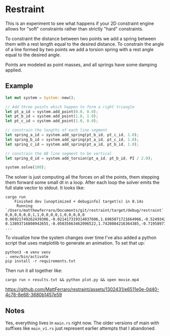 # Restraint

This is an experiment to see what happens if your 2D constraint engine allows for "soft" constraints rather than strictly "hard" constraints.

To constraint the distance between two points we add a spring between them with a rest length equal to the desired distance. To constrain the angle of a line formed by two points we add a torsion spring with a rest angle equal to the desired angle.

Points are modeled as point masses, and all springs have some damping applied.

## Example
```rust
let mut system = System::new();

// Add three points which happen to form a right triangle
let pt_a_id = system.add_point(0.0, 0.0);
let pt_b_id = system.add_point(1.0, 1.0);
let pt_c_id = system.add_point(1.0, 0.0);

// constrain the lengths of each line segment
let spring_a_id = system.add_spring(pt_b_id, pt_c_id, 1.0);
let spring_b_id = system.add_spring(pt_a_id, pt_c_id, 1.0);
let spring_c_id = system.add_spring(pt_a_id, pt_b_id, 1.0);

// constrain the AB line segment to be vertical
let spring_d_id = system.add_torsion(pt_a_id, pt_b_id, PI / 2.0);

system.solve(100);
```

The solver is just computing all the forces on all the points, them stepping them forward some small dt in a loop. After each loop the solver emits the full state vector to stdout. It looks like:

```
cargo run
    Finished dev [unoptimized + debuginfo] target(s) in 0.14s
     Running `/Users/matthewferraro/Documents/git/restraint/target/debug/restraint`
0,0,0,0,0,0,1,1,0,0,0,0,1,0,0,0,0,0
0.06921749262439306,-0.021417319314037606,1.6965071721664966,-0.5249342969126864,1.6965071721664966,-0.5249342969126864,0.930782507375607,1.0214173193140377,-1.6965071721664966,0.5249342969126864,-1.6965071721664966,0.5249342969126864,1,0,0,0,0,0
0.13893716808942655,-0.05035663462096522,1.7420804216364385,-0.7195897731484746,0.04557324946994196,-0.1946554762357882,0.8354892128551406,1.0400220653478702,-2.368884810249992,0.46629150665104585,-0.6723776380834953,-0.0586427902616406,1.025573619055433,0.010334569273095097,0.6268043886135534,0.2532982664974288,0.6268043886135534,0.2532982664974288
...
```

To visualize how the system changes over time I've also added a python script that uses matplotlib to generate an animation. To set that up:

```
python3 -m venv venv
. venv/bin/activate
pip install -r requirements.txt
```

Then run it all together like:

```
cargo run > results.txt && python plot.py && open movie.mp4
```

https://github.com/MattFerraro/restraint/assets/1302431/e6511e0e-0d40-4c78-8e68-3680b1457e59



## Notes

Yes, everything lives in `main.rs` right now. The older versions of main with suffixes like `main_v1.rs` just represent earlier attempts that I abandoned.
